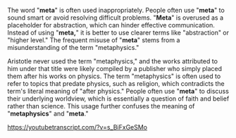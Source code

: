 The word "**meta**" is often used inappropriately. People often use "**meta**" to sound smart or avoid resolving difficult problems. "**Meta**" is overused as a placeholder for abstraction, which can hinder effective communication. Instead of using "**meta,**" it is better to use clearer terms like "abstraction" or "higher level." The frequent misuse of "**meta**" stems from a misunderstanding of the term "metaphysics."

Aristotle never used the term "metaphysics," and the works attributed to him under that title were likely compiled by a publisher who simply placed them after his works on physics. The term "metaphysics" is often used to refer to topics that predate physics, such as religion, which contradicts the term's literal meaning of "after physics." People often use "**meta**" to discuss their underlying worldview, which is essentially a question of faith and belief rather than science. This usage further confuses the meaning of "**metaphysics**" and "**meta**."

https://youtubetranscript.com/?v=s_BiFxGeSMo